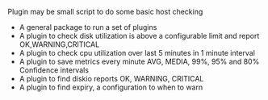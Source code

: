 Plugin  may be small script to do some basic host checking

*  A general package to run a set of plugins
* A plugin to check disk utilization is above a configurable limit and report OK,WARNING,CRITICAL
* A plugin to check cpu utilization over last 5 minutes in 1 minute interval
* A plugin to save metrics every minute AVG, MEDIA, 99%, 95% and 80% Confidence intervals
* A plugin to find diskio reports OK, WARNING, CRITICAL
* A plugin to find expiry, a configuration to when to warn
